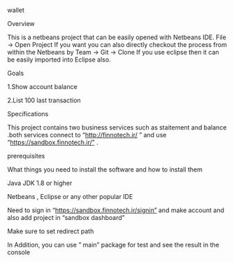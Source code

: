 wallet

Overview

This is a netbeans project that can be easily opened with Netbeans IDE. File -> Open Project If you want you can also directly checkout the process from within the Netbeans by Team -> Git -> Clone
If you use eclipse then it can be easily imported into Eclipse also.

Goals

1.Show account balance

2.List 100 last transaction 

Specifications

This project contains two business services  such as staitement and  balance .both services connect to “http://finnotech.ir/ ” and use  “https://sandbox.finnotech.ir/” .

prerequisites

What things you need to install the software and how to install them 

Java JDK 1.8 or higher

Netbeans , Eclipse or any other popular IDE 

Need to sign in “https://sandbox.finnotech.ir/signin”  and make account and also add project in “sandbox dashboard”

Make sure to set redirect path  

In Addition, you can use ” main”  package for test and see the result in  the console

